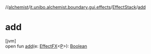 //[alchemist](../../../index.md)/[it.unibo.alchemist.boundary.gui.effects](../index.md)/[EffectStack](index.md)/[add](add.md)

# add

[jvm]\
open fun [add](add.md)(e: [EffectFX](../-effect-f-x/index.md)<[P](../../it.unibo.alchemist.boundary.interfaces/-draw-command/index.md)>): [Boolean](https://kotlinlang.org/api/latest/jvm/stdlib/kotlin/-boolean/index.html)

